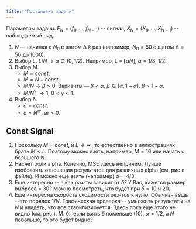 ```yaml
---
title: "Постановка задачи"
---
```

Параметры задачи. 
$F_N = (f_0,\ldots,f_{N-1})$ -- сигнал, $X_N = (X_0,\ldots,X_{N-1})$ -- наблюдаемый ряд.

1. $N$ — начиная с $N_0$  c шагом $∆$ $k$ раз (например, $N_0 = 50$ с шагом $∆ = 50$ до $1000$). 
2. Выбор L. 
	$L/N \to \alpha \in (0, 1/2)$. Например, L = $\lfloor \alpha N \rfloor$, $\alpha = 1/3$, $1/2$. 
3. Выбор M. 
	* $M = const$, 
	* $M = N − const$. 
	* $M/N \to β > 0$. Варианты — $β < α$, $β \in [\alpha, 1 − α]$,  $β > 1 − α$. 
	* $M/{N^γ}$ $\to 1$,  $0 < γ < 1.$ 
4. Выбор δ. 
	* $δ = const$. 
	* $δ = N^{æ}$, $æ > 0$.


## Const Signal

1. Поскольку $M=const$, и $L \to \infty$, то естественно в иллюстрациях брать $M<L$.
	Поэтому можно взять, например, $М=10$ или начать с большего $N$.
2. Насчет роли alpha. Конечно, MSE здесь непричем.
	Лучше изобразить отношения результатов для различных alpha (см. рис в файле). И можно еще взять (например) $\alpha=4/3$.
3. Еще интересно -- а как раз-ты зависят от $\delta$?
	У Вас, кажется размер выброса = $30$?
	Можно посмотреть, что будет при $\delta=10$ и $20$.
4. Еще интересна скорость сходимости рез-тов к нулю.
	Обычная вещь --это порядок $1/N$.
	Графическая проверка -- умножить результаты на $N$ и увидеть, что все стабилизируется.
	Здесь пока еще этого не видно (см. рис.). М. б., если взять $\delta$ поменьше (10), $\alpha =1/2$, а $N$ побольше, то это будет видно?